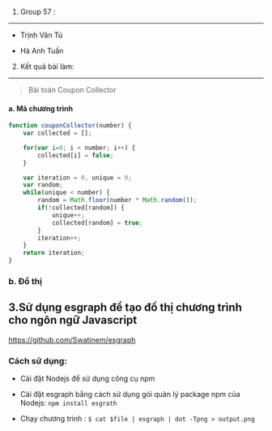 

1. Group 57 :
----------------------------

- Trịnh Văn Tú
 
- Hà Anh Tuấn

2. Kết quả bài làm:
-------------
>   Bài toán Coupon Collector

#### a. Mã chương trình
```js
function couponCollector(number) {
    var collected = [];

    for(var i=0; i < number; i++) {
        collected[i] = false;
    }

    var iteration = 0, unique = 0;
    var random;
    while(unique < number) {
        random = Math.floor(number * Math.random());
        if(!collected[random]) {
            unique++;
            collected[random] = true;
        }
        iteration++;
    }
    return iteration;
}

```

### b. Đồ thị


3.Sử dụng esgraph để tạo đồ thị chương trình cho ngôn ngữ Javascript
-----------------------------------------------------------------

https://github.com/Swatinem/esgraph

### Cách sử dụng:

-   Cài đặt Nodejs để sử dụng công cụ npm

-   Cài đặt esgraph bằng cách sử dụng gói quản lý package npm của Nodejs: `npm install esgrath`

-   Chạy chương trình : `$ cat $file | esgraph | dot -Tpng > output.png`
